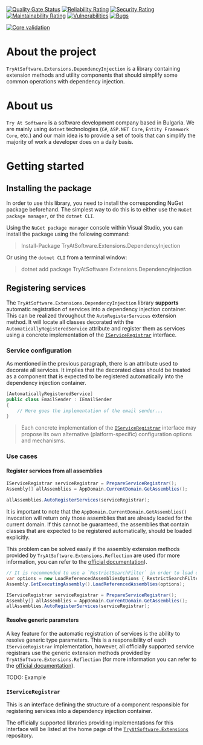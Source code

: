 [![Quality Gate Status](https://sonarcloud.io/api/project_badges/measure?project=TryAtSoftware_Extensions&metric=alert_status)](https://sonarcloud.io/summary/new_code?id=TryAtSoftware_Extensions)
[![Reliability Rating](https://sonarcloud.io/api/project_badges/measure?project=TryAtSoftware_Extensions&metric=reliability_rating)](https://sonarcloud.io/summary/new_code?id=TryAtSoftware_Extensions)
[![Security Rating](https://sonarcloud.io/api/project_badges/measure?project=TryAtSoftware_Extensions&metric=security_rating)](https://sonarcloud.io/summary/new_code?id=TryAtSoftware_Extensions)
[![Maintainability Rating](https://sonarcloud.io/api/project_badges/measure?project=TryAtSoftware_Extensions&metric=sqale_rating)](https://sonarcloud.io/summary/new_code?id=TryAtSoftware_Extensions)
[![Vulnerabilities](https://sonarcloud.io/api/project_badges/measure?project=TryAtSoftware_Extensions&metric=vulnerabilities)](https://sonarcloud.io/summary/new_code?id=TryAtSoftware_Extensions)
[![Bugs](https://sonarcloud.io/api/project_badges/measure?project=TryAtSoftware_Extensions&metric=bugs)](https://sonarcloud.io/summary/new_code?id=TryAtSoftware_Extensions)

[![Core validation](https://github.com/TryAtSoftware/Extensions/actions/workflows/Core%20validation.yml/badge.svg)](https://github.com/TryAtSoftware/Extensions/actions/workflows/Core%20validation.yml)

# About the project

`TryAtSoftware.Extensions.DependencyInjection` is a library containing extension methods and utility components that should simplify some common operations with dependency injection.

# About us

`Try At Software` is a software development company based in Bulgaria. We are mainly using `dotnet` technologies (`C#`, `ASP.NET Core`, `Entity Framework Core`, etc.) and our main idea is to provide a set of tools that can simplify the majority of work a developer does on a daily basis.

# Getting started

## Installing the package

In order to use this library, you need to install the corresponding NuGet package beforehand.
The simplest way to do this is to either use the `NuGet package manager`, or the `dotnet CLI`.

Using the `NuGet package manager` console within Visual Studio, you can install the package using the following command:

> Install-Package TryAtSoftware.Extensions.DependencyInjection

Or using the `dotnet CLI` from a terminal window:

> dotnet add package TryAtSoftware.Extensions.DependencyInjection

## Registering services

The `TryAtSoftware.Extensions.DependencyInjection` library **supports** automatic registration of services into a dependency injection container.
This can be realized throughout the `AutoRegisterServices` extension method.
It will locate all classes decorated with the `AutomaticallyRegisteredService` attribute and register them as services using a concrete implementation of the [`IServiceRegistrar`](#iserviceregistrar) interface.

### Service configuration

As mentioned in the previous paragraph, there is an attribute used to decorate all services.
It implies that the decorated class should be treated as a component that is expected to be registered automatically into the dependency injection container.

```C#
[AutomaticallyRegisteredService]
public class EmailSender : IEmailSender
{
    // Here goes the implementation of the email sender... 
}
```

> Each concrete implementation of the [`IServiceRegistrar`](#iserviceregistrar) interface may propose its own alternative (platform-specific) configuration options and mechanisms.

### Use cases

#### Register services from all assemblies

```C#
IServiceRegistrar serviceRegistrar = PrepareServiceRegistrar();
Assembly[] allAssemblies = AppDomain.CurrentDomain.GetAssemblies();

allAssemblies.AutoRegisterServices(serviceRegistrar);
```
It is important to note that the `AppDomain.CurrentDomain.GetAssemblies()` invocation will return only those assemblies that are already loaded for the current domain.
If this cannot be guaranteed, the assemblies that contain classes that are expected to be registered automatically, should be loaded explicitly.

This problem can be solved easily if the assembly extension methods provided by `TryAtSoftware.Extensions.Reflection` are used (for more information, you can refer to the [official documentation](https://github.com/TryAtSoftware/Extensions/blob/main/TryAtSoftware.Extensions.Reflection.md#assembly-extensions)).

```C#
// It is recommended to use a `RestrictSearchFilter` in order to load only what is necessary.
var options = new LoadReferencedAssembliesOptions { RestrictSearchFilter = x => x.FullName.StartsWith("My.Awesome.Prefix")};
Assembly.GetExecutingAssembly().LoadReferencedAssemblies(options);

IServiceRegistrar serviceRegistrar = PrepareServiceRegistrar();
Assembly[] allAssemblies = AppDomain.CurrentDomain.GetAssemblies();
allAssemblies.AutoRegisterServices(serviceRegistrar);
```

#### Resolve generic parameters

A key feature for the automatic registration of services is the ability to resolve generic type parameters.
This is a responsibility of each `IServiceRegistrar` implementation, however, all officially supported service registrars use the generic extension methods provided by `TryAtSoftware.Extensions.Reflection` (for more information you can refer to the [official documentation](https://github.com/TryAtSoftware/Extensions/blob/main/TryAtSoftware.Extensions.Reflection.md#generic-extensions)).

TODO: Example

### `IServiceRegistrar`

This is an interface defining the structure of a component responsible for registering services into a dependency injection container.

The officially supported libraries providing implementations for this interface will be listed at the home page of the [`TryAtSoftware.Extensions`](https://github.com/TryAtSoftware/Extensions) repository.
